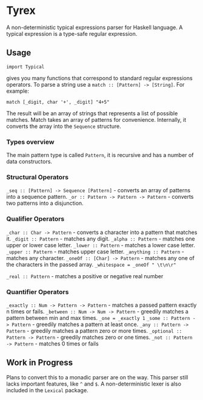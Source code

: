 # Tyrex

A non-deterministic typical expressions parser for Haskell language. A typical expression is a type-safe regular expression.

## Usage

`import Typical`

gives you many functions that correspond to standard regular expressions operators. To parse a string use a `match :: [Pattern] -> [String]`. For example:

`match [_digit, char '+', _digit] "4+5"`

The result will be an array of strings that represents a list of possible matches. Match takes an array of patterns for convenience. Internally, it converts the array into the `Sequence` structure.

### Types overview

The main pattern type is called `Pattern`, it is recursive and has a number of data constructors.

### Structural Operators

`_seq :: [Pattern] -> Sequence [Pattern]` - converts an array of patterns into a sequence pattern.
`_or :: Pattern -> Pattern -> Pattern` - converts two patterns into a disjunction.

### Qualifier Operators

`_char :: Char -> Pattern` - converts a character into a pattern that matches it.
`_digit :: Pattern` - matches any digit.
`_alpha :: Pattern` - matches one upper or lower case letter.
`_lower :: Pattern` - matches a lower case letter.
`_upper :: Pattern` - matches upper case letter.
`_anything :: Pattern` - matches any character.
`_oneOf :: [Char] -> Pattern` - matches any one of the characters in the passed array.
`_whitespace = _oneOf " \t\n\r" `

`_real :: Pattern` - matches a positive or negative real number

### Quantifier Operators

`_exactly :: Num -> Pattern -> Pattern` - matches a passed pattern exactly n times or fails.
`_between :: Num -> Num -> Pattern` - greedily matches a pattern between min and max times.
`_one = _exactly 1`
`_some :: Pattern -> Pattern` - greedily matches a pattern at least once.
`_any :: Pattern -> Pattern` - greedily matches a pattern zero or more times.
`_optional :: Pattern -> Pattern` - greedily matches zero or one times.
`_not :: Pattern -> Pattern` - matches 0 times or fails

## Work in Progress

Plans to convert this to a monadic parser are on the way. 
This parser still lacks important features, like `^` and `$`.
A non-deterministic lexer is also included in the `Lexical` package.
